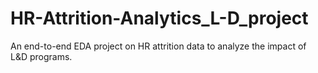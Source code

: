 # HR-Attrition-Analytics_L-D_project
An end-to-end EDA project on HR attrition data to analyze the impact of L&amp;D programs.
